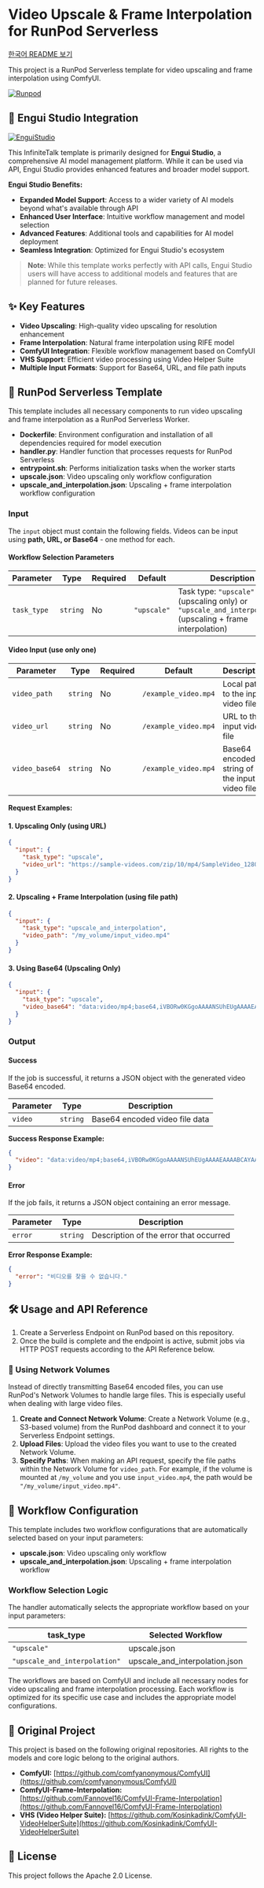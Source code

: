 # Video Upscale & Frame Interpolation for RunPod Serverless
[한국어 README 보기](README_kr.md)

This project is a RunPod Serverless template for video upscaling and frame interpolation using ComfyUI.

[![Runpod](https://api.runpod.io/badge/wlsdml1114/upscale_interpolation_runpod_hub)](https://console.runpod.io/hub/wlsdml1114/upscale_interpolation_runpod_hub)

## 🎨 Engui Studio Integration

[![EnguiStudio](https://raw.githubusercontent.com/wlsdml1114/Engui_Studio/main/assets/banner.png)](https://github.com/wlsdml1114/Engui_Studio)

This InfiniteTalk template is primarily designed for **Engui Studio**, a comprehensive AI model management platform. While it can be used via API, Engui Studio provides enhanced features and broader model support.

**Engui Studio Benefits:**
- **Expanded Model Support**: Access to a wider variety of AI models beyond what's available through API
- **Enhanced User Interface**: Intuitive workflow management and model selection
- **Advanced Features**: Additional tools and capabilities for AI model deployment
- **Seamless Integration**: Optimized for Engui Studio's ecosystem

> **Note**: While this template works perfectly with API calls, Engui Studio users will have access to additional models and features that are planned for future releases.

## ✨ Key Features

*   **Video Upscaling**: High-quality video upscaling for resolution enhancement
*   **Frame Interpolation**: Natural frame interpolation using RIFE model
*   **ComfyUI Integration**: Flexible workflow management based on ComfyUI
*   **VHS Support**: Efficient video processing using Video Helper Suite
*   **Multiple Input Formats**: Support for Base64, URL, and file path inputs

## 🚀 RunPod Serverless Template

This template includes all necessary components to run video upscaling and frame interpolation as a RunPod Serverless Worker.

*   **Dockerfile**: Environment configuration and installation of all dependencies required for model execution
*   **handler.py**: Handler function that processes requests for RunPod Serverless
*   **entrypoint.sh**: Performs initialization tasks when the worker starts
*   **upscale.json**: Video upscaling only workflow configuration
*   **upscale_and_interpolation.json**: Upscaling + frame interpolation workflow configuration

### Input

The `input` object must contain the following fields. Videos can be input using **path, URL, or Base64** - one method for each.

#### Workflow Selection Parameters
| Parameter | Type | Required | Default | Description |
| --- | --- | --- | --- | --- |
| `task_type` | `string` | No | `"upscale"` | Task type: `"upscale"` (upscaling only) or `"upscale_and_interpolation"` (upscaling + frame interpolation) |

#### Video Input (use only one)
| Parameter | Type | Required | Default | Description |
| --- | --- | --- | --- | --- |
| `video_path` | `string` | No | `/example_video.mp4` | Local path to the input video file |
| `video_url` | `string` | No | `/example_video.mp4` | URL to the input video file |
| `video_base64` | `string` | No | `/example_video.mp4` | Base64 encoded string of the input video file |

**Request Examples:**

#### 1. Upscaling Only (using URL)
```json
{
  "input": {
    "task_type": "upscale",
    "video_url": "https://sample-videos.com/zip/10/mp4/SampleVideo_1280x720_1mb.mp4"
  }
}
```

#### 2. Upscaling + Frame Interpolation (using file path)
```json
{
  "input": {
    "task_type": "upscale_and_interpolation",
    "video_path": "/my_volume/input_video.mp4"
  }
}
```

#### 3. Using Base64 (Upscaling Only)
```json
{
  "input": {
    "task_type": "upscale",
    "video_base64": "data:video/mp4;base64,iVBORw0KGgoAAAANSUhEUgAAAAEAAAABCAYAAAAfFcSJAAAADUlEQVR42mNkYPhfDwAChwGA60e6kgAAAABJRU5ErkJggg=="
  }
}
```

### Output

#### Success

If the job is successful, it returns a JSON object with the generated video Base64 encoded.

| Parameter | Type | Description |
| --- | --- | --- |
| `video` | `string` | Base64 encoded video file data |

**Success Response Example:**

```json
{
  "video": "data:video/mp4;base64,iVBORw0KGgoAAAANSUhEUgAAAAEAAAABCAYAAAAfFcSJAAAADUlEQVR42mNkYPhfDwAChwGA60e6kgAAAABJRU5ErkJggg=="
}
```

#### Error

If the job fails, it returns a JSON object containing an error message.

| Parameter | Type | Description |
| --- | --- | --- |
| `error` | `string` | Description of the error that occurred |

**Error Response Example:**

```json
{
  "error": "비디오를 찾을 수 없습니다."
}
```

## 🛠️ Usage and API Reference

1.  Create a Serverless Endpoint on RunPod based on this repository.
2.  Once the build is complete and the endpoint is active, submit jobs via HTTP POST requests according to the API Reference below.

### 📁 Using Network Volumes

Instead of directly transmitting Base64 encoded files, you can use RunPod's Network Volumes to handle large files. This is especially useful when dealing with large video files.

1.  **Create and Connect Network Volume**: Create a Network Volume (e.g., S3-based volume) from the RunPod dashboard and connect it to your Serverless Endpoint settings.
2.  **Upload Files**: Upload the video files you want to use to the created Network Volume.
3.  **Specify Paths**: When making an API request, specify the file paths within the Network Volume for `video_path`. For example, if the volume is mounted at `/my_volume` and you use `input_video.mp4`, the path would be `"/my_volume/input_video.mp4"`.

## 🔧 Workflow Configuration

This template includes two workflow configurations that are automatically selected based on your input parameters:

*   **upscale.json**: Video upscaling only workflow
*   **upscale_and_interpolation.json**: Upscaling + frame interpolation workflow

### Workflow Selection Logic

The handler automatically selects the appropriate workflow based on your input parameters:

| task_type | Selected Workflow |
|-----------|-------------------|
| `"upscale"` | upscale.json |
| `"upscale_and_interpolation"` | upscale_and_interpolation.json |

The workflows are based on ComfyUI and include all necessary nodes for video upscaling and frame interpolation processing. Each workflow is optimized for its specific use case and includes the appropriate model configurations.

## 🙏 Original Project

This project is based on the following original repositories. All rights to the models and core logic belong to the original authors.

*   **ComfyUI:** [https://github.com/comfyanonymous/ComfyUI](https://github.com/comfyanonymous/ComfyUI)
*   **ComfyUI-Frame-Interpolation:** [https://github.com/Fannovel16/ComfyUI-Frame-Interpolation](https://github.com/Fannovel16/ComfyUI-Frame-Interpolation)
*   **VHS (Video Helper Suite):** [https://github.com/Kosinkadink/ComfyUI-VideoHelperSuite](https://github.com/Kosinkadink/ComfyUI-VideoHelperSuite)

## 📄 License

This project follows the Apache 2.0 License.